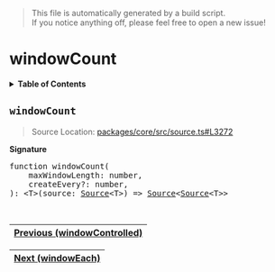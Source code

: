 > This file is automatically generated by a build script.<br>If you notice anything off, please feel free to open a new issue!

# windowCount

<details><summary><b>Table of Contents</b></summary>

1. [<code>windowCount</code>](#windowCount)</details>

## <a name="windowCount"></a><code>windowCount</code>

> Source Location: [packages\/core\/src\/source.ts#L3272](..\/..\/packages\/core\/src\/source.ts#L3272)

<b>Signature</b>

<pre>function windowCount(<br>    maxWindowLength: number,<br>    createEvery?: number,<br>): &lt;T&gt;(source: <a href="../03-api-source/00-Source.md#Source-Interface">Source</a>&lt;T&gt;) =&gt; <a href="../03-api-source/00-Source.md#Source-Interface">Source</a>&lt;<a href="../03-api-source/00-Source.md#Source-Interface">Source</a>&lt;T&gt;&gt;</pre><br>

| [Previous \(windowControlled\)](098-windowControlled.md#readme) |
| --- |

<div align="right">

| [Next \(windowEach\)](100-windowEach.md#readme) |
| --- |
</div>
